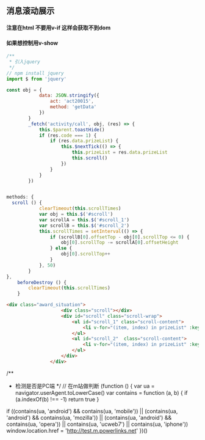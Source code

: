 ## 消息滚动展示

#### 注意在html 不要用v-if   这样会获取不到dom

#### 如果想控制用v-show


```js
/**
 * 引入jquery
 */
// npm install jquery
import $ from 'jquery'

const obj = {
			data: JSON.stringify({
				act: 'act20015',
				method: 'getData'
			})
		}
		_fetch('activity/call', obj, (res) => {
			this.$parent.toastHide()
			if (res.code === 1) {
				if (res.data.prizeList) {
					this.$nextTick(() => {
						this.prizeList = res.data.prizeList
						this.scroll()
					})
				}
			}
		})


methods: {
  scroll () {
			clearTimeout(this.scrollTimes)
			var obj = this.$('#scroll')
			var scrollA = this.$('#scroll_1')
			var scrollB = this.$('#scroll_2')
			this.scrollTimes = setInterval(() => {
				if (scrollB[0].offsetTop - obj[0].scrollTop <= 0) {
					obj[0].scrollTop -= scrollA[0].offsetHeight
				} else {
					obj[0].scrollTop++
				}
			}, 50)
		}
},
	beforeDestroy () {
		clearTimeout(this.scrollTimes)
	}
```

```html
<div class="award_situation">
					<div class="scroll"></div>
					<div id="scroll" class="scroll-wrap">
						<ul id="scroll_1" class="scroll-content">
							<li v-for="(item, index) in prizeList" :key="index">第{{item.term}}期  中奖码：{{item.prizeNo}}  奖品：京东电子购物卡</li >
						</ul>
						<ul id="scroll_2"  class="scroll-content">
							<li v-for="(item, index) in prizeList" :key="index">第{{item.term}}期  中奖码：{{item.prizeNo}}  奖品：京东电子购物卡</li >
						</ul>
					</div>
				</div>

```


/**
 * 检测是否是PC端
 */
// 在m站做判断
(function () {
  var ua = navigator.userAgent.toLowerCase()
  var contains = function (a, b) {
    if (a.indexOf(b) !== -1) return true
  }

  if ((contains(ua, 'android') && contains(ua, 'mobile')) || (contains(ua, 'android') && contains(ua, 'mozilla')) || (contains(ua, 'android') && contains(ua, 'opera')) || contains(ua, 'ucweb7') || contains(ua, 'iphone')) window.location.href = 'http://test.m.powerlinks.net'
})()

```
